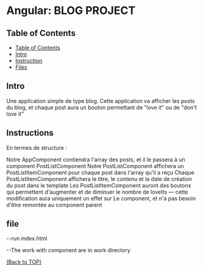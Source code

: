 # Angular: BLOG PROJECT

## Table of Contents

- [Table of Contents](#table-of-contents)
- [Intro](#intro)
- [Instruction](#instruction)
- [Files](#file)

## Intro

Une application simple de type blog.  Cette application va afficher les posts du blog, et chaque post aura un bouton permettant de "love it" ou de "don't love it"


## Instructions

En termes de structure :

Notre AppComponent contiendra l'array des posts, et il le passera à un component PostListComponent
Notre PostListComponent affichera un PostListItemComponent pour chaque post dans l'array qu'il a reçu
Chaque PostListItemComponent affichera le titre, le contenu et la date de création du post dans le template
Les PostListItemComponent auront des boutons qui permettent d'augmenter et de diminuer le nombre de loveIts — cette modification aura uniquement un effet sur Le component, et n'a pas besoin d'être remontée au component parent
##  file 

 --run index.html
 
 --The work with component are in work directory
 
[(Back to TOP)](#table-of-contents)
